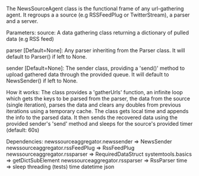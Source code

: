 The NewsSourceAgent class is the functional frame of any url-gathering agent. It regroups a a source (e.g RSSFeedPlug or TwitterStream), a parser and a server.

Parameters:
source: A data gathering class returning a dictionary of pulled data (e.g RSS feed)

parser [Default=None]: Any parser inheriting from the Parser class. It will default to Parser() if left to None.

sender [Default=None]: The sender class, providing a 'send()' method to upload gathered data through the provided queue. It will default to NewsSender() if left to None.

How it works:
The class provides a 'gatherUrls' function, an infinite loop which gets the keys to be parsed from the parser, the data from the source (single iteration), parses the data and clears any doubles from previous iterations using a temporary cache.
The class gets local time and appends the info to the parsed data.
It then sends the recovered data using the provided sender's 'send' method and sleeps for the source's provided timer (default: 60s)


Dependencies:
newssourceaggregator.newssender => NewsSender
newssourceaggregator.rssFeedPlug => RssFeedPlug
newssourceaggregator.rssparser => RequiredDataStruct
systemtools.basics => getDictSubElement
newssourceaggregator.rssparser => RssParser
time => sleep
threading (tests)
time
datetime
json
